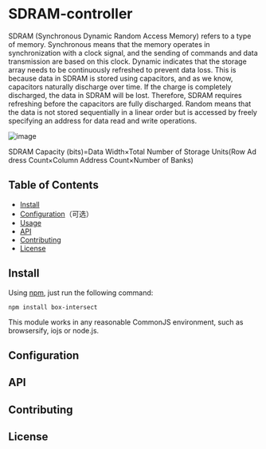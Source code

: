 # SDRAM-controller

SDRAM (Synchronous Dynamic Random Access Memory) refers to a type of memory. Synchronous means that the memory operates in synchronization with a clock signal, and the sending of commands and data transmission are based on this clock. Dynamic indicates that the storage array needs to be continuously refreshed to prevent data loss. This is because data in SDRAM is stored using capacitors, and as we know, capacitors naturally discharge over time. If the charge is completely discharged, the data in SDRAM will be lost. Therefore, SDRAM requires refreshing before the capacitors are fully discharged. Random means that the data is not stored sequentially in a linear order but is accessed by freely specifying an address for data read and write operations.

![image](https://github.com/user-attachments/assets/e71f5ee0-ff46-4d2a-9e8b-57a340ea2700)


SDRAM Capacity (bits)=Data Width×Total Number of Storage Units(Row Address Count×Column Address Count×Number of Banks)



## Table of Contents

- [Install](#Install)
- [Configuration](#Configuration)（可选）
- [Usage](#Usage)
- [API](#API)
- [Contributing](#Contributing)
- [License](#License)



## Install

Using [npm](https://www.npmjs.org/), just run the following command:

```
npm install box-intersect
```

This module works in any reasonable CommonJS environment, such as browsersify, iojs or node.js.





## Configuration





## API



## Contributing



## License
